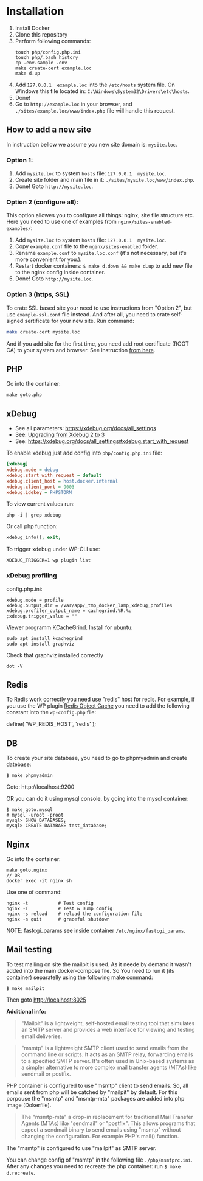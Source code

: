 Installation
============

1. Install Docker
2. Clone this repository 
3. Perform following commands:
   ```
   touch php/config.php.ini
   touch php/.bash_history
   cp .env.sample .env
   make create-cert example.loc
   make d.up
   ```
4. Add `127.0.0.1  example.loc` into the `/etc/hosts` system file. 
   On Windows this file located in: `C:\Windows\System32\Drivers\etc\hosts`.
5. Done!
6. Go to `http://example.loc` in your browser, and `./sites/example.loc/www/index.php` file will handle this request.


How to add a new site
---------------------
In instruction bellow we assume you new site domain is: `mysite.loc`.

### Option 1:
1. Add `mysite.loc` to system `hosts` file: `127.0.0.1  mysite.loc`.
2. Create site folder and main file in it: `./sites/mysite.loc/www/index.php`.
3. Done! Goto `http://mysite.loc`.

### Option 2 (configure all):
This option allowes you to configure all things: nginx, site file structure etc.
Here you need to use one of examples from `nginx/sites-enabled-examples/`:

1. Add `mysite.loc` to system `hosts` file: `127.0.0.1  mysite.loc`.
2. Copy `example.conf` file to the `nginx/sites-enabled` folder.
3. Rename `example.conf` to `mysite.loc.conf` (it's not necessary, but it's more convenient for you.).
4. Restart docker containers: `$ make d.down && make d.up` to add new file to the nginx config inside container.
5. Done! Goto `http://mysite.loc`.

### Option 3 (https, SSL)
To crate SSL based site your need to use instructions from "Option 2", but use `example-ssl.conf` file instead.
And after all, you need to crate self-signed sertificate for your new site. Run command:
```sh
make create-cert mysite.loc
```
And if you add site for the first time, you need add root certificate (ROOT CA) to your system and browser. See instruction [from here](certs/README.md).



PHP
---
Go into the container:

    make goto.php


xDebug
------
- See all parameters: https://xdebug.org/docs/all_settings
- See: [Upgrading from Xdebug 2 to 3](https://xdebug.org/docs/upgrade_guide)
- See: https://xdebug.org/docs/all_settings#xdebug.start_with_request

To enable xdebug just add config into `php/config.php.ini` file:
```ini
[xdebug]
xdebug.mode = debug
xdebug.start_with_request = default
xdebug.client_host = host.docker.internal
xdebug.client_port = 9003
xdebug.idekey = PHPSTORM
```

To view current values run:
```shell
php -i | grep xdebug
```

Or call php function:
```php
xdebug_info(); exit;
```

To trigger xdebug under WP-CLI use:
```shell
XDEBUG_TRIGGER=1 wp plugin list
```

### xDebug profiling

config.php.ini:
```
xdebug.mode = profile
xdebug.output_dir = /var/app/_tmp_docker_lamp_xdebug_profiles
xdebug.profiler_output_name = cachegrind.%R.%u
;xdebug.trigger_value = ""
```

Viewer programm KCacheGrind. Install for ubuntu:
```shell
sudo apt install kcachegrind
sudo apt install graphviz
```
Check that graphviz installed correctly
```
dot -V
```




Redis
-----
To Redis work correctly you need use "redis" host for redis. 
For example, if you use the WP plugin [Redis Object Cache](https://wordpress.org/plugins/redis-cache/) you need to add the following constant into the `wp-config.php` file:

   define( 'WP_REDIS_HOST', 'redis' );


DB
--
To create your site database, you need to go to phpmyadmin and create datebase:

    $ make phpmyadmin

Goto: http://localhost:9200

OR you can do it using mysql console, by going into the mysql container:

    $ make goto.mysql
    # mysql -uroot -proot
    mysql> SHOW DATABASES;
    mysql> CREATE DATABASE test_database;


Nginx
-----
Go into the container:

    make goto.nginx
    // OR
    docker exec -it nginx sh

Use one of command:

    nginx -t           # Test config
    nginx -T           # Test & Dump config
    nginx -s reload    # reload the configuration file
    nginx -s quit      # graceful shutdown

NOTE: fastcgi_params see inside container `/etc/nginx/fastcgi_params`.


Mail testing
------------
To test mailing on site the mailpit is used. As it neede by demand it wasn't added into the main docker-compose file. So You need to run it (its container) separatelly using the following make command:

	$ make mailpit

Then goto <http://localhost:8025> 

**Additional info:**

> "Mailpit" is a lightweight, self-hosted email testing tool that simulates an SMTP server and provides a web interface for viewing and testing email deliveries.

> "msmtp" is a lightweight SMTP client used to send emails from the command line or scripts. It acts as an SMTP relay, forwarding emails to a specified SMTP server. It's often used in Unix-based systems as a simpler alternative to more complex mail transfer agents (MTAs) like sendmail or postfix.

PHP container is configured to use "msmtp" client to send emails. So, all emails sent from php will be catched by "mailpit" by default. For this porpouse the "msmtp" and "msmtp-mta" packages are added into php image (Dokerfile). 

> The "msmtp-mta" a drop-in replacement for traditional Mail Transfer Agents (MTAs) like "sendmail" or "postfix". This allows programs that expect a sendmail binary to send emails using "msmtp" without changing the configuration. For example PHP's mail() function.

The "msmtp" is configured to use "mailpit" as SMTP server.

You can change config of "msmtp" in the following file `./php/msmtprc.ini`. After any changes you need to recreate the php container: run `$ make d.recreate`.
